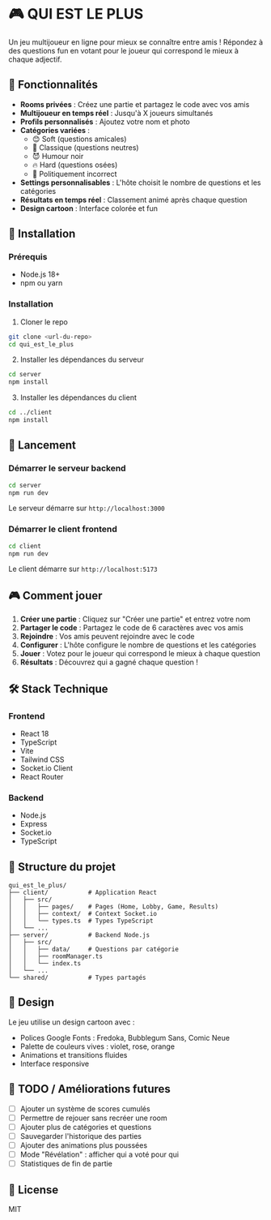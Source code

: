 # 🎮 QUI EST LE PLUS

Un jeu multijoueur en ligne pour mieux se connaître entre amis ! Répondez à des questions fun en votant pour le joueur qui correspond le mieux à chaque adjectif.

## 🌟 Fonctionnalités

- **Rooms privées** : Créez une partie et partagez le code avec vos amis
- **Multijoueur en temps réel** : Jusqu'à X joueurs simultanés
- **Profils personnalisés** : Ajoutez votre nom et photo
- **Catégories variées** :
  - 😊 Soft (questions amicales)
  - 🎯 Classique (questions neutres)
  - 😈 Humour noir
  - 🔥 Hard (questions osées)
  - 🚫 Politiquement incorrect
- **Settings personnalisables** : L'hôte choisit le nombre de questions et les catégories
- **Résultats en temps réel** : Classement animé après chaque question
- **Design cartoon** : Interface colorée et fun

## 🚀 Installation

### Prérequis

- Node.js 18+
- npm ou yarn

### Installation

1. Cloner le repo
```bash
git clone <url-du-repo>
cd qui_est_le_plus
```

2. Installer les dépendances du serveur
```bash
cd server
npm install
```

3. Installer les dépendances du client
```bash
cd ../client
npm install
```

## 🎯 Lancement

### Démarrer le serveur backend

```bash
cd server
npm run dev
```

Le serveur démarre sur `http://localhost:3000`

### Démarrer le client frontend

```bash
cd client
npm run dev
```

Le client démarre sur `http://localhost:5173`

## 🎮 Comment jouer

1. **Créer une partie** : Cliquez sur "Créer une partie" et entrez votre nom
2. **Partager le code** : Partagez le code de 6 caractères avec vos amis
3. **Rejoindre** : Vos amis peuvent rejoindre avec le code
4. **Configurer** : L'hôte configure le nombre de questions et les catégories
5. **Jouer** : Votez pour le joueur qui correspond le mieux à chaque question
6. **Résultats** : Découvrez qui a gagné chaque question !

## 🛠️ Stack Technique

### Frontend
- React 18
- TypeScript
- Vite
- Tailwind CSS
- Socket.io Client
- React Router

### Backend
- Node.js
- Express
- Socket.io
- TypeScript

## 📁 Structure du projet

```
qui_est_le_plus/
├── client/           # Application React
│   ├── src/
│   │   ├── pages/    # Pages (Home, Lobby, Game, Results)
│   │   ├── context/  # Context Socket.io
│   │   └── types.ts  # Types TypeScript
│   └── ...
├── server/           # Backend Node.js
│   ├── src/
│   │   ├── data/     # Questions par catégorie
│   │   ├── roomManager.ts
│   │   └── index.ts
│   └── ...
└── shared/           # Types partagés
```

## 🎨 Design

Le jeu utilise un design cartoon avec :
- Polices Google Fonts : Fredoka, Bubblegum Sans, Comic Neue
- Palette de couleurs vives : violet, rose, orange
- Animations et transitions fluides
- Interface responsive

## 📝 TODO / Améliorations futures

- [ ] Ajouter un système de scores cumulés
- [ ] Permettre de rejouer sans recréer une room
- [ ] Ajouter plus de catégories et questions
- [ ] Sauvegarder l'historique des parties
- [ ] Ajouter des animations plus poussées
- [ ] Mode "Révélation" : afficher qui a voté pour qui
- [ ] Statistiques de fin de partie

## 📄 License

MIT
